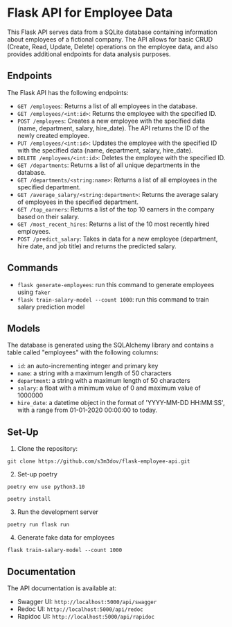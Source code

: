 # Flask API for Employee Data
This Flask API serves data from a SQLite database containing information about employees of a fictional company. The API allows for basic CRUD (Create, Read, Update, Delete) operations on the employee data, and also provides additional endpoints for data analysis purposes.

## Endpoints
The Flask API has the following endpoints:
- `GET /employees`: Returns a list of all employees in the database.
- `GET /employees/<int:id>`: Returns the employee with the specified ID.
- `POST /employees`: Creates a new employee with the specified data (name, department, salary, hire_date). The API returns the ID of the newly created employee.
- `PUT /employees/<int:id>`: Updates the employee with the specified ID with the specified data (name, department, salary, hire_date).
- `DELETE /employees/<int:id>`: Deletes the employee with the specified ID.
- `GET /departments`: Returns a list of all unique departments in the database.
- `GET /departments/<string:name>`: Returns a list of all employees in the specified department.
- `GET /average_salary/<string:department>`: Returns the average salary of employees in the specified department.
- `GET /top_earners`: Returns a list of the top 10 earners in the company based on their salary.
- `GET /most_recent_hires`: Returns a list of the 10 most recently hired employees.
- `POST /predict_salary`: Takes in data for a new employee (department, hire date, and job title) and returns the predicted salary.

## Commands
- `flask generate-employees`: run this command to generate employees using `faker`
- `flask train-salary-model --count 1000`: run this command to train salary prediction model

## Models
The database is generated using the SQLAlchemy library and contains a table called "employees" with the following columns:
- `id`: an auto-incrementing integer and primary key
- `name`: a string with a maximum length of 50 characters
- `department`: a string with a maximum length of 50 characters
- `salary`: a float with a minimum value of 0 and maximum value of 1000000
- `hire_date`: a datetime object in the format of 'YYYY-MM-DD HH:MM:SS', with a range from 01-01-2020 00:00:00 to today. 

## Set-Up
1. Clone the repository:
```
git clone https://github.com/s3m3dov/flask-employee-api.git
```

2. Set-up poetry
```
poetry env use python3.10
```
```
poetry install
```

3. Run the development server
```
poetry run flask run
```

4. Generate fake data for employees
```
flask train-salary-model --count 1000
```

## Documentation
The API documentation is available at:
- Swagger UI: `http://localhost:5000/api/swagger`
- Redoc UI: `http://localhost:5000/api/redoc`
- Rapidoc UI: `http://localhost:5000/api/rapidoc`
